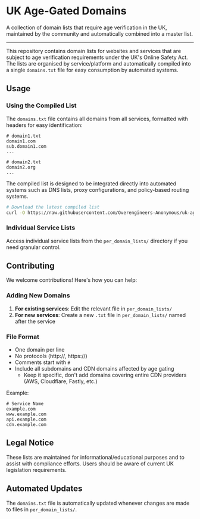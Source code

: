 # UK Age-Gated Domains

A collection of domain lists that require age verification in the UK, maintained by the community and automatically combined into a master list.

---

This repository contains domain lists for websites and services that are subject to age verification requirements under the UK's Online Safety Act. The lists are organised by service/platform and automatically compiled into a single `domains.txt` file for easy consumption by automated systems.

## Usage

### Using the Compiled List

The `domains.txt` file contains all domains from all services, formatted with headers for easy identification:

```
# domain1.txt
domain1.com
sub.domain1.com
...

# domain2.txt
domain2.org
...
```

The compiled list is designed to be integrated directly into automated systems such as DNS lists, proxy configurations, and policy-based routing systems.

```bash
# Download the latest compiled list
curl -O https://raw.githubusercontent.com/Overengineers-Anonymous/uk-age-gated-domains/main/domains.txt
```

### Individual Service Lists

Access individual service lists from the `per_domain_lists/` directory if you need granular control.

## Contributing

We welcome contributions! Here's how you can help:

### Adding New Domains

1. **For existing services**: Edit the relevant file in `per_domain_lists/`
2. **For new services**: Create a new `.txt` file in `per_domain_lists/` named after the service

### File Format

- One domain per line
- No protocols (http://, https://)
- Comments start with `#`
- Include all subdomains and CDN domains affected by age gating
  - Keep it specific, don't add domains covering entire CDN providers (AWS, Cloudflare, Fastly, etc.)

Example:
```
# Service Name
example.com
www.example.com
api.example.com
cdn.example.com
```

## Legal Notice

These lists are maintained for informational/educational purposes and to assist with compliance efforts. Users should be aware of current UK legislation requirements.

## Automated Updates

The `domains.txt` file is automatically updated whenever changes are made to files in `per_domain_lists/`.
